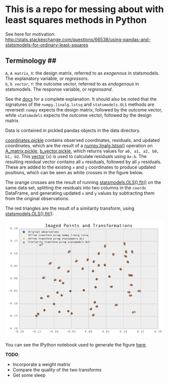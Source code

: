 # This is a repo for messing about with least squares methods in Python #

See here for motivation: http://stats.stackexchange.com/questions/66538/using-pandas-and-statsmodels-for-ordinary-least-squares

## Terminology ##
`A`, `A matrix`, `X`: the design matrix, referred to as *exogenous* in statsmodels. The explanatory variable, or *regressors*.  
`b`, `b vector`, `Y`: the outcome vector, referred to as *endogenous* in statsmodels. The response variable, or *regressand*.  

See the [docs](http://statsmodels.sourceforge.net/devel/endog_exog.html) for a complete explanation.
It should also be noted that the signatures of the `numpy.linalg.lstsq` and `statsmodels.OLS` methods are reversed: `numpy` expects the design matrix, followed by the outcome vector, while `statsmodels` expects the outcome vector, followed by the design matrix.

Data is contained in pickled pandas objects in the data directory.

[coordinates.pickle](data/coordinates.pickle) contains observed coordinates, residuals, and updated coordinates, which are the result of a [numpy.linalg.lstsq()](http://docs.scipy.org/doc/numpy/reference/generated/numpy.linalg.lstsq.html) operation on [A_matrix.pickle](data/A_matrix.pickle), [b_vector.pickle](data/b_vector.pickle), which returns values for `a0, a1, a2, b0, b1, b2`. This [vector](data/params.pickle) (`x`) is used to calculate residuals using `Ax-b`. The resulting residual vector contains all `x` residuals, followed by all `y` residuals. These are added to the existing `x` and `y` coordinates to produce updated positions, which can be seen as white crosses in the figure below.

The orange crosses are the result of running [statsmodels.OLS().fit()](http://statsmodels.sourceforge.net/devel/generated/statsmodels.regression.linear_model.OLS.html#statsmodels.regression.linear_model.OLS) on the same data set, splitting the residuals into two columns in the `coords` DataFrame, and generating updated `x` and `y` values by subtracting them from the original observations.

The red triangles are the result of a similarity transform, using [statsmodels.OLS().fit()](http://statsmodels.sourceforge.net/devel/generated/statsmodels.regression.linear_model.OLS.html#statsmodels.regression.linear_model.OLS):

![results](results.png "Least Squares Fit Results of an Affine Transformation")

You can see the IPython notebook used to generate the figure [here](http://nbviewer.ipython.org/urls/raw.github.com/urschrei/linalg/master/statsmodels.ipynb).

**TODO**:
- Incorporate a weight matrix
- Compare the quality of the two transforms
- Get some sleep
